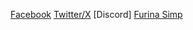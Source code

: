 [Facebook](https://fb.com/xuanhai.tran.184)
[Twitter/X](https://x.com/bcraftmg)
[Discord]
[Furina Simp](/furina.html)